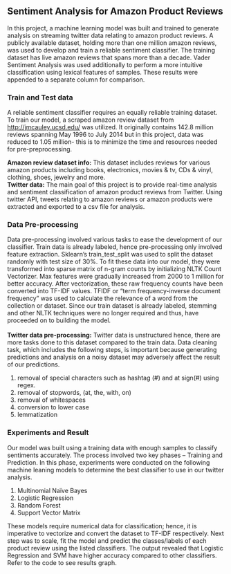 ## Sentiment Analysis for Amazon Product Reviews

In this project, a machine learning model was built and trained to generate analysis on streaming twitter data relating to amazon product reviews. A publicly available dataset, holding more than one million amazon reviews, was used to develop and train a reliable sentiment classifier. The training dataset has live amazon reviews that spans more than a decade. Vader Sentiment Analysis was used additionally to perform a more intuitive classification using lexical features of samples. These results were appended to a separate column for comparison.


### **Train and Test data**
A reliable sentiment classifier requires an equally reliable training dataset. To train our model, a scraped amazon review dataset from http://jmcauley.ucsd.edu/ was utilized. It originally contains 142.8 million reviews spanning May 1996 to July 2014 but in this project, data was reduced to 1.05 million- this is to minimize the time and resources needed for pre-preprocessing.

**Amazon review dataset info:** This dataset includes reviews for various amazon products including books, electronics, movies & tv, CDs & vinyl, clothing, shoes, jewelry and more.
<br>**Twitter data:** The main goal of this project is to provide real-time analysis and sentiment classification of amazon product reviews from Twitter. Using twitter API, tweets relating to amazon reviews or amazon products were extracted and exported to a csv file for analysis.

### **Data Pre-processing**
Data pre-processing involved various tasks to ease the development of our classifier. Train data is already labeled, hence pre-processing only involved feature extraction. Sklearn’s train_test_split was used to split the dataset randomly with test size of 30%. To fit these data into our model, they were transformed into sparse matrix of n-gram counts by initializing NLTK Count Vectorizer. Max features were gradually increased from 2000 to 1 million for better accuracy. After vectorization, these raw frequency counts have been converted into TF-IDF values. TFIDF or “term frequency-inverse document frequency” was used to calculate the relevance of a word from the collection or dataset. Since our train dataset is already labeled, stemming and other NLTK techniques were no longer required and thus, have proceeded on to building the model.
<br><br>**Twitter data pre-processing:** Twitter data is unstructured hence, there are more tasks done to this dataset compared to the train data. Data cleaning task, which includes the following steps, is important because generating predictions and analysis on a noisy dataset may adversely affect the result of our predictions.
1. removal of special characters such as hashtag (#) and at sign(#) using regex.
2. removal of stopwords, (at, the, with, on)
3. removal of whitespaces
4. conversion to lower case
5. lemmatization

### **Experiments and Result**
Our model was built using a training data with enough samples to classify sentiments accurately. The process involved two key phases – Training and Prediction. In this phase, experiments were conducted on the following machine leaning models to determine the best classifier to use in our twitter analysis.
1. Multinomial Naïve Bayes
2. Logistic Regression
3. Random Forest
4. Support Vector Matrix

These models require numerical data for classification; hence, it is imperative to vectorize and convert the dataset to TF-IDF respectively. Next step was to scale, fit the model and predict the classes/labels of each product review using the listed classifiers. The output revealed that Logistic Regression and SVM have higher accuracy compared to other classifiers.
Refer to the code to see results graph.

